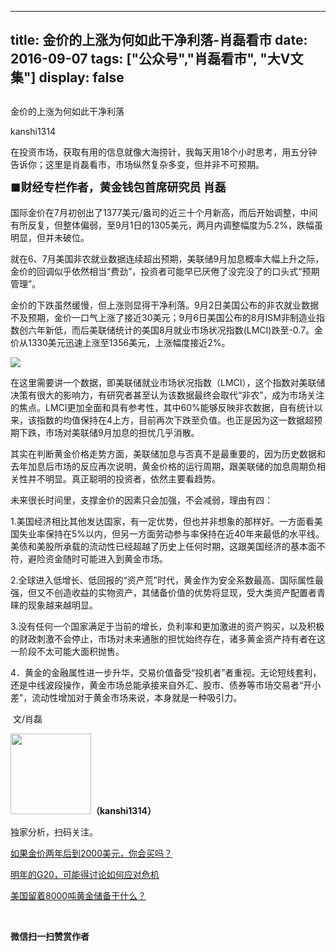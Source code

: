 
---
title:  金价的上涨为何如此干净利落-肖磊看市
date: 2016-09-07
tags: ["公众号","肖磊看市", "大V文集"]
display: false
---


## 



金价的上涨为何如此干净利落




kanshi1314




在投资市场，获取有用的信息就像大海捞针，我每天用18个小时思考，用五分钟告诉你；这里是肖磊看市，市场纵然复杂多变，但并非不可预期。


<a name="OLE_LINK4"></a>**<strong style="max-width: 100%; font-size: 18px; text-align: justify; line-height: 1.6; text-indent: 40px; box-sizing: border-box !important; word-wrap: break-word !important;">■财经专栏作者，黄金钱包首席研究员 肖磊**</strong>



国际金价在7月初创出了1377美元/盎司的近三十个月新高，而后开始调整，中间有所反复，但整体偏弱，至9月1日的1305美元，两月内调整幅度为5.2%，跌幅虽明显，但并未破位。



就在6、7月美国非农就业数据连续超出预期，美联储9月加息概率大幅上升之际，金价的回调似乎依然相当“费劲”，投资者可能早已厌倦了没完没了的口头式“预期管理”。



金价的下跌虽然缓慢，但上涨则显得干净利落。9月2日美国公布的非农就业数据不及预期，金价一口气上涨了接近30美元；9月6日美国公布的8月ISM非制造业指数创六年新低，而后美联储统计的美国8月就业市场状况指数(LMCI)跌至-0.7。金价从1330美元迅速上涨至1356美元，上涨幅度接近2%。

<img data-s="300,640" data-type="png" src="http://mmbiz.qpic.cn/mmbiz_png/rIYcHn0KrPSU34oyeCYeW4KtbTPibp7FRk9tScXwnO0liatuQHIVY2ZiaZVgoqR4kTqbU8I26vKfibmRsiamBhKHcCQ/0?wx_fmt=png" data-ratio="0.488499452354874" data-w="913"/>

在这里需要讲一个数据，即美联储就业市场状况指数（LMCI），这个指数对美联储决策有很大的影响力，有研究者甚至认为该数据最终会取代“非农”，成为市场关注的焦点。LMCI更加全面和具有参考性，其中60%能够反映非农数据，自有统计以来，该指数的均值保持在4上方，目前再次下跌至负值。也正是因为这一数据超预期下跌，市场对美联储9月加息的担忧几乎消散。



其实在判断黄金价格走势方面，美联储加息与否真不是最重要的，因为历史数据和去年加息后市场的反应再次说明，黄金价格的运行周期，跟美联储的加息周期负相关性并不明显。真正聪明的投资者，依然主要看趋势。



未来很长时间里，支撑金价的因素只会加强，不会减弱，理由有四：



1.美国经济相比其他发达国家，有一定优势，但也并非想象的那样好。一方面看美国失业率保持在5%以内，但另一方面劳动参与率保持在近40年来最低的水平线。美债和美股所承载的流动性已经超越了历史上任何时期，这跟美国经济的基本面不符，避险资金随时可能进入到黄金市场。



2.全球进入低增长、低回报的“资产荒”时代，黄金作为安全系数最高、国际属性最强，但又不创造收益的实物资产，其储备价值的优势将显现，受大类资产配置者青睐的现象越来越明显。



3.没有任何一个国家满足于当前的增长，负利率和更加激进的资产购买，以及积极的财政刺激不会停止，市场对未来通胀的担忧始终存在，诸多黄金资产持有者在这一阶段不太可能大面积抛售。



4．黄金的金融属性进一步升华，交易价值备受“投机者”者重视。无论短线套利，还是中线波段操作，黄金市场总能承接来自外汇、股市、债券等市场交易者“开小差”，流动性增加对于黄金市场来说，本身就是一种吸引力。



&nbsp;文/肖磊

<img data-s="300,640" data-type="png" data-ratio="1" data-w="129" width="129px" width="129px" src="http://mmbiz.qpic.cn/mmbiz/rIYcHn0KrPQ4nqiakSpAnZPNSBYdTtpdCELmtbN8iasCKX0AXDKwVJIq1gWcaGVbdt83BgU9ibs9W4vKo34H3ZOBw/640?" style="height: 129px !important; box-sizing: border-box !important; word-wrap: break-word !important; visibility: visible !important; width: 129px !important;"/>**（kanshi1314）**

 独家分析，扫码关注。



[如果金价两年后到2000美元，你会买吗？](http://mp.weixin.qq.com/s?__biz=MjM5MDU4MjY2MA==&amp;mid=2652854069&amp;idx=1&amp;sn=efada8ea5edadf2a16eab8f4d41a6a80&amp;scene=21#wechat_redirect)



[明年的G20，可能得讨论如何应对危机](http://mp.weixin.qq.com/s?__biz=MjM5MDU4MjY2MA==&amp;mid=2652854084&amp;idx=1&amp;sn=460819965ec4321b6f9d1e4c046e1e8f&amp;scene=21#wechat_redirect)



[美国留着8000吨黄金储备干什么？](http://mp.weixin.qq.com/s?__biz=MjM5MDU4MjY2MA==&amp;mid=2652854055&amp;idx=1&amp;sn=1a80efaf7a017507369774e293aabce6&amp;scene=21#wechat_redirect)



&nbsp;




**微信扫一扫赞赏作者**













